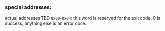 ### special addresses:

actual addresses TBD
`0x00`-`0x04`: this word is reserved for the exit code.
0 is success, anything else is an error code.

